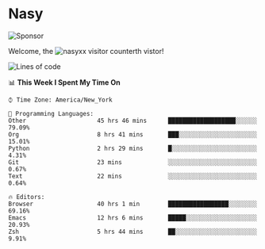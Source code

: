 # Nasy

<!--
<p align="center">
<img height="200" src="https://github-readme-stats.vercel.app/api?username=nasyxx&count_private=true&show_icons=true&theme=dracula&include_all_commits=true"/>
<img height="200" src="https://github-readme-stats.vercel.app/api/top-langs/?username=nasyxx&theme=dracula&hide=html,jupyter+notebook&count_private=true&show_icons=true"/>
</p>

  
----------------
-->

![Sponsor](https://img.shields.io/static/v1.svg?label=Sponsor&message=%E2%9D%A4&logo=GitHub&style=flat&color=pink)
 
Welcome, the ![nasyxx visitor counter](https://count.getloli.com/get/@nasyxx?theme=rule34)th vistor!
 
<!--START_SECTION:waka-->
![Lines of code](https://img.shields.io/badge/From%20Hello%20World%20I%27ve%20Written-599925%20lines%20of%20code-blue)

📊 **This Week I Spent My Time On** 

```text
⌚︎ Time Zone: America/New_York

💬 Programming Languages: 
Other                    45 hrs 46 mins      ███████████████████░░░░░░   79.09% 
Org                      8 hrs 41 mins       ███░░░░░░░░░░░░░░░░░░░░░░   15.01% 
Python                   2 hrs 29 mins       █░░░░░░░░░░░░░░░░░░░░░░░░   4.31% 
Git                      23 mins             ░░░░░░░░░░░░░░░░░░░░░░░░░   0.67% 
Text                     22 mins             ░░░░░░░░░░░░░░░░░░░░░░░░░   0.64%

🔥 Editors: 
Browser                  40 hrs 1 min        █████████████████░░░░░░░░   69.16% 
Emacs                    12 hrs 6 mins       █████░░░░░░░░░░░░░░░░░░░░   20.93% 
Zsh                      5 hrs 44 mins       ██░░░░░░░░░░░░░░░░░░░░░░░   9.91%

```


<!--END_SECTION:waka-->

<!-- ![visitors](https://visitor-badge.laobi.icu/badge?page_id=nasyxx.nasyxx) -->
